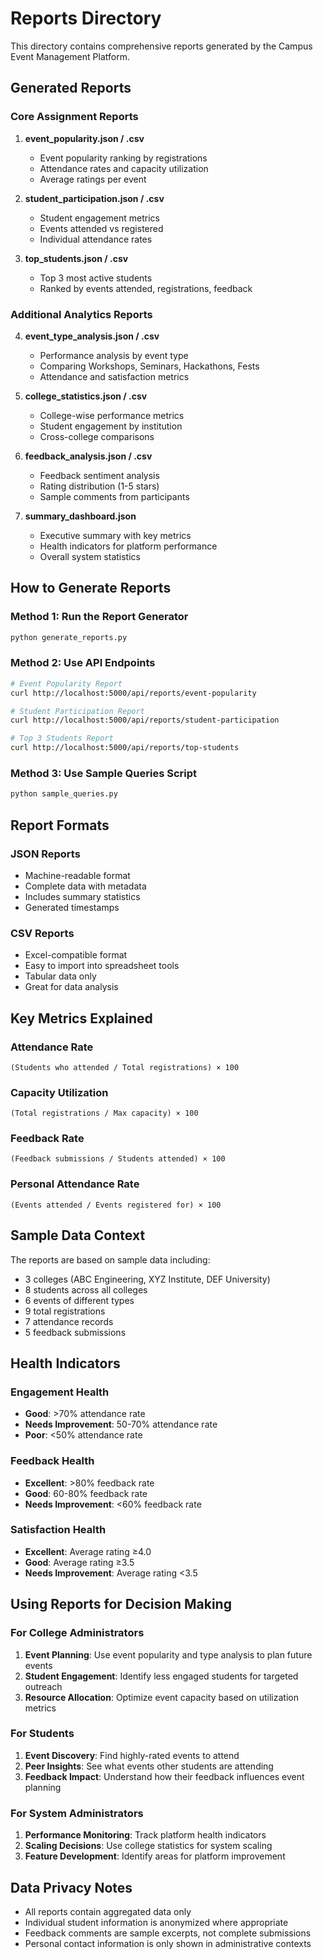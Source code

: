 # Reports Directory

This directory contains comprehensive reports generated by the Campus Event Management Platform.

## Generated Reports

### Core Assignment Reports

1. **event_popularity.json / .csv**
   - Event popularity ranking by registrations
   - Attendance rates and capacity utilization
   - Average ratings per event

2. **student_participation.json / .csv**
   - Student engagement metrics
   - Events attended vs registered
   - Individual attendance rates

3. **top_students.json / .csv**
   - Top 3 most active students
   - Ranked by events attended, registrations, feedback

### Additional Analytics Reports

4. **event_type_analysis.json / .csv**
   - Performance analysis by event type
   - Comparing Workshops, Seminars, Hackathons, Fests
   - Attendance and satisfaction metrics

5. **college_statistics.json / .csv**
   - College-wise performance metrics
   - Student engagement by institution
   - Cross-college comparisons

6. **feedback_analysis.json / .csv**
   - Feedback sentiment analysis
   - Rating distribution (1-5 stars)
   - Sample comments from participants

7. **summary_dashboard.json**
   - Executive summary with key metrics
   - Health indicators for platform performance
   - Overall system statistics

## How to Generate Reports

### Method 1: Run the Report Generator
```bash
python generate_reports.py
```

### Method 2: Use API Endpoints
```bash
# Event Popularity Report
curl http://localhost:5000/api/reports/event-popularity

# Student Participation Report  
curl http://localhost:5000/api/reports/student-participation

# Top 3 Students Report
curl http://localhost:5000/api/reports/top-students
```

### Method 3: Use Sample Queries Script
```bash
python sample_queries.py
```

## Report Formats

### JSON Reports
- Machine-readable format
- Complete data with metadata
- Includes summary statistics
- Generated timestamps

### CSV Reports  
- Excel-compatible format
- Easy to import into spreadsheet tools
- Tabular data only
- Great for data analysis

## Key Metrics Explained

### Attendance Rate
`(Students who attended / Total registrations) × 100`

### Capacity Utilization  
`(Total registrations / Max capacity) × 100`

### Feedback Rate
`(Feedback submissions / Students attended) × 100`

### Personal Attendance Rate
`(Events attended / Events registered for) × 100`

## Sample Data Context

The reports are based on sample data including:
- 3 colleges (ABC Engineering, XYZ Institute, DEF University)
- 8 students across all colleges
- 6 events of different types
- 9 total registrations
- 7 attendance records
- 5 feedback submissions

## Health Indicators

### Engagement Health
- **Good**: >70% attendance rate
- **Needs Improvement**: 50-70% attendance rate  
- **Poor**: <50% attendance rate

### Feedback Health
- **Excellent**: >80% feedback rate
- **Good**: 60-80% feedback rate
- **Needs Improvement**: <60% feedback rate

### Satisfaction Health
- **Excellent**: Average rating ≥4.0
- **Good**: Average rating ≥3.5
- **Needs Improvement**: Average rating <3.5

## Using Reports for Decision Making

### For College Administrators
1. **Event Planning**: Use event popularity and type analysis to plan future events
2. **Student Engagement**: Identify less engaged students for targeted outreach
3. **Resource Allocation**: Optimize event capacity based on utilization metrics

### For Students
1. **Event Discovery**: Find highly-rated events to attend
2. **Peer Insights**: See what events other students are attending
3. **Feedback Impact**: Understand how their feedback influences event planning

### For System Administrators
1. **Performance Monitoring**: Track platform health indicators
2. **Scaling Decisions**: Use college statistics for system scaling
3. **Feature Development**: Identify areas for platform improvement

## Data Privacy Notes

- All reports contain aggregated data only
- Individual student information is anonymized where appropriate
- Feedback comments are sample excerpts, not complete submissions
- Personal contact information is only shown in administrative contexts